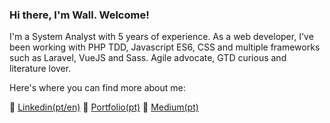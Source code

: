 ### Hi there, I'm Wall.  Welcome!

I'm a System Analyst with 5 years of experience. As a web developer, I've been working with PHP TDD, Javascript ES6, CSS and multiple frameworks such as Laravel, VueJS and Sass. Agile advocate, GTD curious and literature lover.

Here's where you can find more about me:

👔 [Linkedin(pt/en)](https://www.linkedin.com/in/wallacerandal)
📖 [Portfolio(pt)](https://wallrandal.github.io/portfolio/)
📝 [Medium(pt)](https://medium.com/@wallace.moura/)

<!--
**wallrandal/wallrandal** is a ✨ _special_ ✨ repository because its `README.md` (this file) appears on your GitHub profile.

Here are some ideas to get you started:

- 🔭 I’m currently working on ...
- 🌱 I’m currently learning ...
- 👯 I’m looking to collaborate on ...
- 🤔 I’m looking for help with ...
- 💬 Ask me about ...
- 📫 How to reach me: ...
- 😄 Pronouns: ...
- ⚡ Fun fact: ...
-->
